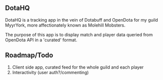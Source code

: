 ## DotaHQ
DotaHQ is a tracking app in the vein of Dotabuff and OpenDota for my guild MyyrYork, more affectionately known as Molehill Mobsters.

The purpose of this app is to display match and player data queried from OpenDota API in a 'curated' format.

## Roadmap/Todo
1. Client side app, curated feed for the whole guild and each player
2. Interactivity (user auth?/commenting)
